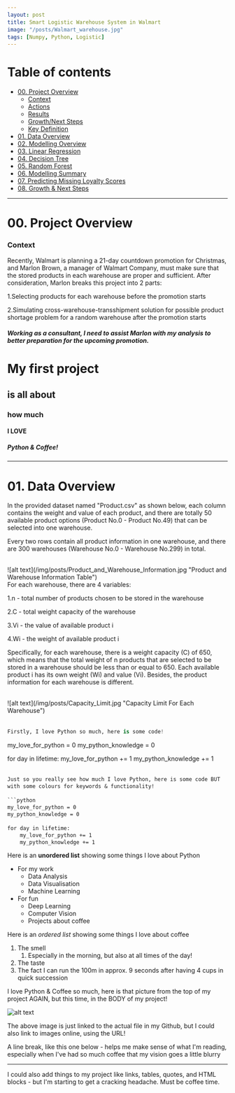 ```yaml
---
layout: post
title: Smart Logistic Warehouse System in Walmart
image: "/posts/Walmart_warehouse.jpg"
tags: [Numpy, Python, Logistic]
---
```


# Table of contents

- [00. Project Overview](#overview-main)
    - [Context](#overview-context)
    - [Actions](#overview-actions)
    - [Results](#overview-results)
    - [Growth/Next Steps](#overview-growth)
    - [Key Definition](#overview-definition)
- [01. Data Overview](#data-overview)
- [02. Modelling Overview](#modelling-overview)
- [03. Linear Regression](#linreg-title)
- [04. Decision Tree](#regtree-title)
- [05. Random Forest](#rf-title)
- [06. Modelling Summary](#modelling-summary)
- [07. Predicting Missing Loyalty Scores](#modelling-predictions)
- [08. Growth & Next Steps](#growth-next-steps)

___

# 00. Project Overview  <a name="overview-main"></a>

### Context <a name="overview-context"></a>

Recently, Walmart is planning a 21-day countdown promotion for Christmas, and Marlon Brown, a manager of Walmart Company, must make sure that the stored products in each warehouse are proper and sufficient. After consideration, Marlon breaks this project into 2 parts:

1.Selecting products for each warehouse before the promotion starts

2.Simulating cross-warehouse-transshipment solution for possible product shortage problem for a random warehouse after the promotion starts 

##### Working as a consultant, I need to assist Marlon with my analysis to better preparation for the upcoming promotion. 

# My first project
## is all about
### how much
#### I LOVE
##### Python & Coffee!






---
# 01. Data Overview  <a name="data-overview"></a>

In the provided dataset named "Product.csv" as shown below, each column contains the weight and value of each product, and there are totally 50 available product options (Product No.0 - Product No.49) that can be selected into one warehouse.

Every two rows contain all product information in one warehouse, and there are 300 warehouses (Warehouse No.0 - Warehouse No.299) in total.

<br>
![alt text](/img/posts/Product_and_Warehouse_Information.jpg "Product and Warehouse Information Table")

<br>
For each warehouse, there are 4 variables:

1.n - total number of products chosen to be stored in the warehouse

2.C - total weight capacity of the warehouse

3.Vi - the value of available product i 

4.Wi - the weight of available product i 

Specifically, for each warehouse, there is a weight capacity (C) of 650, which means that the total weight of n products that are selected to be stored in a warehouse should be less than or equal to 650. Each available product i has its own weight (Wi) and value (Vi). Besides, the product information for each warehouse is different.

<br>
![alt text](/img/posts/Capacity_Limit.jpg "Capacity Limit For Each Warehouse")

```python

Firstly, I love Python so much, here is some code!

```
my_love_for_python = 0
my_python_knowledge = 0

for day in lifetime:
    my_love_for_python += 1
    my_python_knowledge += 1
```

Just so you really see how much I love Python, here is some code BUT with some colours for keywords & functionality!

```python
my_love_for_python = 0
my_python_knowledge = 0

for day in lifetime:
    my_love_for_python += 1
    my_python_knowledge += 1  
```

Here is an **unordered list** showing some things I love about Python

* For my work
    * Data Analysis
    * Data Visualisation
    * Machine Learning
* For fun
    * Deep Learning
    * Computer Vision
    * Projects about coffee

Here is an _ordered list_ showing some things I love about coffee

1. The smell
    1. Especially in the morning, but also at all times of the day!
2. The taste
3. The fact I can run the 100m in approx. 9 seconds after having 4 cups in quick succession

I love Python & Coffee so much, here is that picture from the top of my project AGAIN, but this time, in the BODY of my project!

![alt text](/img/posts/coffee_python.jpg "Coffee & Python - I love them!")

The above image is just linked to the actual file in my Github, but I could also link to images online, using the URL!

A line break, like this one below - helps me make sense of what I'm reading, especially when I've had so much coffee that my vision goes a little blurry

---

I could also add things to my project like links, tables, quotes, and HTML blocks - but I'm starting to get a cracking headache.  Must be coffee time.
